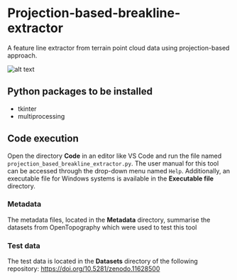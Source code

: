 # Projection-based-breakline-extractor
A feature line extractor from terrain point cloud data using projection-based approach. 

![alt text](output_demonstration.png)

<!---This tool was designed for the experiment mentioned in:
[https://doi.org/10.21203/rs.3.rs-4549886/v1]--->

## Python packages to be installed
* tkinter
* multiprocessing

## Code execution
Open the directory **Code** in an editor like VS Code and run the file named `projection_based_breakline_extractor.py`.
The user manual for this tool can be accessed through the drop-down menu named `Help`.
Additionally, an executable file for Windows systems is available in the **Executable file** directory.

### Metadata
The metadata files, located in the **Metadata** directory, summarise the datasets from OpenTopography which were used to test this tool

### Test data
The test data is located in the **Datasets** directory of the following repository: 
https://doi.org/10.5281/zenodo.11628500
